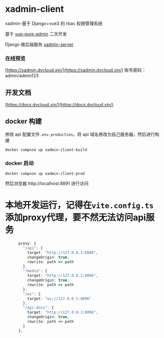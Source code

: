 # xadmin-client

xadmin-基于 Django+vue3 的 rbac 权限管理系统

基于 [vue-pure-admin](https://github.com/pure-admin/vue-pure-admin) 二次开发

Django 做后端服务
[xadmin-server](https://github.com/nineaiyu/xadmin-server)

### 在线预览

[https://xadmin.dvcloud.xin/](https://xadmin.dvcloud.xin/)
账号密码：admin/admin123

## 开发文档

[https://docs.dvcloud.xin/](https://docs.dvcloud.xin/)

## docker 构建

修改 api 配置文件`.env.production`，将 api 域名修改为自己服务器，然后进行构建

```shell
docker compose up xadmin-client-build
```

### docker 启动

```shell
docker compose up xadmin-client-prod
```

然后浏览器 http://localhost:8891 进行访问

# 本地开发运行，记得在`vite.config.ts` 添加proxy代理，要不然无法访问api服务

```ts
      proxy: {
        "/api": {
          target: "http://127.0.0.1:8896",
          changeOrigin: true,
          rewrite: path => path
        },
        "/media": {
          target: "http://127.0.0.1:8896",
          changeOrigin: true,
          rewrite: path => path
        },
        "/ws": {
          target: "ws://127.0.0.1:8896"
        },
        "/api-docs": {
          target: "http://127.0.0.1:8896",
          changeOrigin: true,
          rewrite: path => path
        }
      },
```
